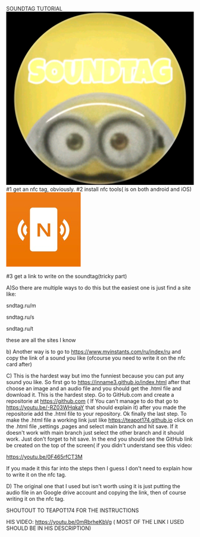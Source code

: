 SOUNDTAG TUTORIAL
![image alt](https://raw.githubusercontent.com/Babaciunea/Soundtag/refs/heads/main/Screenshot_20250403_230754_TikTok.jpg)
#1 get an nfc tag, obviously.
#2 install nfc tools( is on both android and iOS)
![image alt](https://raw.githubusercontent.com/Babaciunea/Soundtag/refs/heads/main/295967420790461b98d46d9afc6297b75a8dddb273ef7d9dd70d59831567e775_200.jpeg)

#3 get a link to write on the soundtag(tricky part)

A)So there are multiple ways to do this but the easiest one is just find a site like: 

sndtag.ru/m

sndtag.ru/s

sndtag.ru/t

these are all the sites I know

b) Another way is to go to https://www.myinstants.com/ru/index/ru
and copy the link of a sound you like (ofcourse you need to write it on the nfc card after)

C) This is the hardest way but imo the funniest because you can put any sound you like.
So first go to https://inname3.github.io/index.html
after that choose an image and an audio file and you should get the .html file and download it.
This is the hardest step. Go to GitHub.com and create a repositorie at https://github.com
( If You can't manage to do that go to https://youtu.be/-RZ03WHqkaY that should explain it)
after you made the repositorie add the .html file to your repository.
Ok finally the last step. To make the .html file a working link just like
https://teapot174.github.io
click on the .html file ,settings ,pages and select main branch and hit save. If it doesn't work with main branch just select the other branch and it should work. Just don't forget to hit save. In the end you should see the GitHub link be created on the top of the screen( if you didn't understand see this video:

 https://youtu.be/0F465rfCT3M 

If you made it this far into the steps then I guess I don't need to explain how to write it on the nfc tag.

D) The original one that I used but isn't worth using it is just putting the audio file in an Google drive account and copying the link, then of course writing it on the nfc tag.



SHOUTOUT TO TEAPOT174 FOR THE INSTRUCTIONS 

HIS VIDEO: https://youtu.be/0mRbrheKbVg
( MOST OF THE LINK I USED SHOULD BE IN HIS DESCRIPTION)

